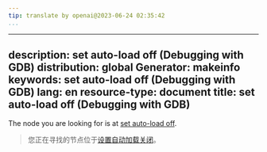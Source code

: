 ```yaml
---
tip: translate by openai@2023-06-24 02:35:42
...
```

---
description: set auto-load off (Debugging with GDB)
distribution: global
Generator: makeinfo
keywords: set auto-load off (Debugging with GDB)
lang: en
resource-type: document
title: set auto-load off (Debugging with GDB)
---

The node you are looking for is at [set auto-load off](Auto_002dloading.html#set-auto_002dload-off).

> 您正在寻找的节点位于[设置自动加载关闭](Auto_002dloading.html#set-auto_002dload-off)。
